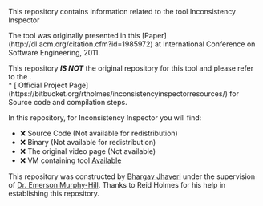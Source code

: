 This repository contains information related to the tool Inconsistency Inspector
<p>
The tool was originally presented in this [Paper](http://dl.acm.org/citation.cfm?id=1985972) at International Conference on Software Engineering, 2011.
<p>
This repository <b><i> IS NOT</i></b> the original repository for this tool and please refer to the .<br>
* [ Official Project Page](https://bitbucket.org/rtholmes/inconsistencyinspectorresources/) for Source code and compilation steps.
<p>

In this repository, for Inconsistency Inspector you will find:<br>
* :x:  Source Code (Not available for redistribution)
* :x:  Binary (Not available for redistribution)
* :x: The original video page (Not available)
* :x: VM containing tool [Available]()
<p>

This repository was constructed by [Bhargav Jhaveri](https://github.com/BhargavJhaveri/) under the supervision of [Dr. Emerson Murphy-Hill](https://github.com/CaptainEmerson). Thanks to Reid Holmes for his help in establishing this repository.
